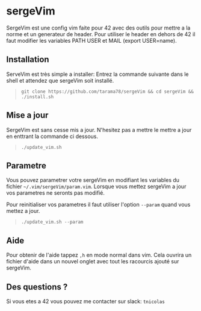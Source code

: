 # sergeVim
SergeVim est une config vim faite pour 42 avec des outils pour mettre a la norme et un generateur de header.
Pour utiliser le header en dehors de 42 il faut modifier les variables PATH USER et MAIL (export USER=name).

## Installation
ServeVim est très simple a installer:
Entrez la commande suivante dans le shell et attendez que sergeVim soit installé.
>`git clone https://github.com/tarama78/sergeVim && cd sergeVim && ./install.sh`
  
## Mise a jour
SergeVim est sans cesse mis a jour. N'hesitez pas a mettre le mettre a jour en enttrant la commande ci dessous.
>`./update_vim.sh`

## Parametre
Vous pouvez parametrer votre sergeVim en modifiant les variables du fichier `~/.vim/sergeVim/param.vim`. Lorsque vous mettez sergeVim a jour vos parametres ne seronts pas modifié.

Pour reinitialiser vos parametres il faut utiliser l'option `--param` quand vous mettez a jour.
>`./update_vim.sh --param`


## Aide
Pour obtenir de l'aide tappez `,h` en mode normal dans vim. Cela ouvrira un fichier d'aide dans un nouvel onglet avec tout les racourcis ajouté sur sergeVim.

## Des questions ?
Si vous etes a 42 vous pouvez me contacter sur slack: `tnicolas`
